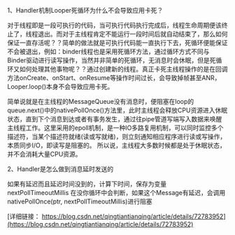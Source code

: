  1、Handler机制Looper死循环为什么不会导致应用卡死？
 
 对于线程即是一段可执行的代码，当可执行代码执行完成后，线程生命周期便该终止了，线程退出。而对于主线程肯定不能运行一段时间后就自动结束了，那么如何保证一直存活呢？？简单的做法就是可执行代码能一直执行下去，死循环便能保证不会被退出，例如：binder线程也是采用死循环方法，通过循环方式不同与Binder驱动进行读写操作，当然并非简单的死循环，无消息时会休眠，但是死循环又如何处理其他事物呢？？通过创建新的线程。真正卡死主线程操作的是在回调方法onCreate、onStart、onResume等操作时间过长，会导致掉帧甚至ANR，Looper.loop()本身不会导致应用卡死。
 
 
 简单说就是在主线程的MessageQueue没有消息时，便阻塞在loop的queue.next()中的nativePollOnce()方法里，此时主线程会释放CPU资源进入休眠状态，直到下个消息到达或者有事务发生，通过往pipe管道写端写入数据来唤醒主线程工作。这里采用的epoll机制，是一种IO多路复用机制，可以同时监控多个描述符，当某个描述符就绪(读或写就绪)，则立刻通知相应程序进行读或写操作，本质同步I/O，即读写是阻塞的。 所以说，主线程大多数时候都是处于休眠状态，并不会消耗大量CPU资源。


2、Handler是怎么做到消息延时发送的

如果有延迟而且延迟时间没到的，计算下时间，保存为变量nextPollTimeoutMillis
在没你循环中会判断，如果这个Message有延迟，会调用nativePollOnce(ptr, nextPollTimeoutMillis)进行阻塞

[详细链接： https://blog.csdn.net/qingtiantianqing/article/details/72783952](https://blog.csdn.net/qingtiantianqing/article/details/72783952)